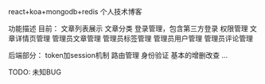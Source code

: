 react+koa+mongodb+redis 个人技术博客

功能描述
目前：
    文章列表展示
    文章分类
    登录管理，包含第三方登录
    权限管理
    文章详情页管理
    管理员文章管理
    管理员标签管理
    管理员用户管理
    管理员评论管理

后端部分：
    token加session机制
    路由管理
    身份验证
    基本的增删改查
    ...

TODO:
    未知BUG